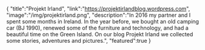 {
    "title":"Projekt Irland",
    "link":"https://projektirlandblog.wordpress.com",
    "image":"/img/projektirland.png",
    "description":"In 2016 my partner and I spent some months in Ireland. In the year before, we bought an old camping car (BJ 1990), renewed some of the furniture and technology, and had a beautiful time on the Green Island. On our blog Projekt Irland we collected some stories, adventures and pictures.",
    "featured":true
}
